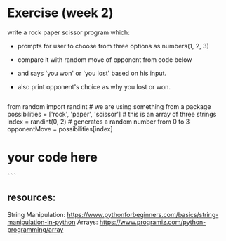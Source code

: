 # Exercise (week 2)

write a rock paper scissor program which:
- prompts for user to choose from three options as numbers(1, 2, 3)
- compare it with random move of opponent from code below
- and says 'you won' or 'you lost' based on his input.
- also print opponent's choice as why you lost or won.

    ```python
from random import randint # we are using something from a package
possibilities = ['rock', 'paper', 'scissor'] # this is an array of three strings
index = randint(0, 2) # generates a random number from 0 to 3
opponentMove  = possibilities[index]

# your code here
    ```

## resources:

String Manipulation: https://www.pythonforbeginners.com/basics/string-manipulation-in-python
Arrays: https://www.programiz.com/python-programming/array
